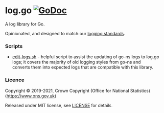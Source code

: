 log.go [![GoDoc](https://godoc.org/github.com/ONSdigital/log.go/log?status.svg)](https://godoc.org/github.com/ONSdigital/log.go/log)
======

A log library for Go.

Opinionated, and designed to match our [logging standards](https://github.com/ONSdigital/dp/blob/master/standards/LOGGING_STANDARDS.md).

### Scripts

* [edit-logs.sh](scripts) - helpful script to assist the updating of go-ns logs to log.go logs; it covers the majority of old logging styles from go-ns and converts them into expected logs that are compatible with this library.

### Licence

Copyright ©‎ 2019-2021, Crown Copyright (Office for National Statistics) (https://www.ons.gov.uk)

Released under MIT license, see [LICENSE](LICENSE.md) for details.
